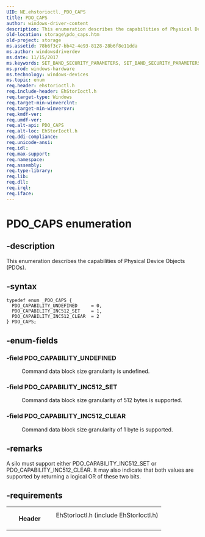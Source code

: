 ```yaml
---
UID: NE.ehstorioctl._PDO_CAPS
title: PDO_CAPS
author: windows-driver-content
description: This enumeration describes the capabilities of Physical Device Objects (PDOs).
old-location: storage\pdo_caps.htm
old-project: storage
ms.assetid: 78b6f3c7-bb42-4e93-8128-28b6f8e11dda
ms.author: windowsdriverdev
ms.date: 11/15/2017
ms.keywords: SET_BAND_SECURITY_PARAMETERS, SET_BAND_SECURITY_PARAMETERS, *PSET_BAND_SECURITY_PARAMETERS
ms.prod: windows-hardware
ms.technology: windows-devices
ms.topic: enum
req.header: ehstorioctl.h
req.include-header: EhStorIoctl.h
req.target-type: Windows
req.target-min-winverclnt: 
req.target-min-winversvr: 
req.kmdf-ver: 
req.umdf-ver: 
req.alt-api: PDO_CAPS
req.alt-loc: EhStorIoctl.h
req.ddi-compliance: 
req.unicode-ansi: 
req.idl: 
req.max-support: 
req.namespace: 
req.assembly: 
req.type-library: 
req.lib: 
req.dll: 
req.irql: 
req.iface: 
---
```


# PDO_CAPS enumeration



## -description
<p>This enumeration describes the capabilities of Physical Device Objects (PDOs).</p>


## -syntax

````
typedef enum _PDO_CAPS { 
  PDO_CAPABILITY_UNDEFINED     = 0,
  PDO_CAPABILITY_INC512_SET    = 1,
  PDO_CAPABILITY_INC512_CLEAR  = 2
} PDO_CAPS;
````


## -enum-fields
<dl>

### -field <a id="PDO_CAPABILITY_UNDEFINED"></a><a id="pdo_capability_undefined"></a><b>PDO_CAPABILITY_UNDEFINED</b>

<dd>
<p>Command data block size granularity is undefined.</p>
</dd>

### -field <a id="PDO_CAPABILITY_INC512_SET"></a><a id="pdo_capability_inc512_set"></a><b>PDO_CAPABILITY_INC512_SET</b>

<dd>
<p>Command data block size granularity of 512 bytes is supported.</p>
</dd>

### -field <a id="PDO_CAPABILITY_INC512_CLEAR"></a><a id="pdo_capability_inc512_clear"></a><b>PDO_CAPABILITY_INC512_CLEAR</b>

<dd>
<p>Command data block size granularity of 1 byte is supported.</p>
</dd>
</dl>

## -remarks
<p>A silo must support either PDO_CAPABILITY_INC512_SET or PDO_CAPABILITY_INC512_CLEAR. It may also indicate that both values are supported by returning a logical OR of these two bits.</p>

## -requirements
<table>
<tr>
<th width="30%">
<p>Header</p>
</th>
<td width="70%">
<dl>
<dt>EhStorIoctl.h (include EhStorIoctl.h)</dt>
</dl>
</td>
</tr>
</table>
